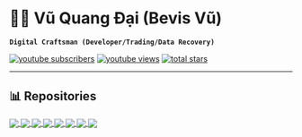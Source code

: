 # 🏄‍♂️ Vũ Quang Đại (Bevis Vũ)
**`Digital Craftsman (Developer/Trading/Data Recovery)`**


   <p align="left">
      <a href="https://www.youtube.com/@BSVRecovery">
         <img alt="youtube subscribers" title="Subscribe to my YouTube channel" src="https://custom-icon-badges.demolab.com/youtube/channel/subscribers/UCTRSKTrJKxexebCFSBBX72A?color=%23E05D44&label=SUBSCRIBE&logo=video&logoColor=white&style=for-the-badge&labelColor=CE4630"/></a> 
      <a href="https://www.youtube.com/@BSVRecovery">
         <img alt="youtube views" title="YouTube views" src="https://custom-icon-badges.demolab.com/youtube/channel/views/UCTRSKTrJKxexebCFSBBX72A?color=%23E1AD0E&logo=eye&logoColor=white&style=for-the-badge&labelColor=C79600"/></a> 
      <a href="https://github.com/VQD-BSV?tab=repositories&sort=stargazers">
         <img alt="total stars" title="Total stars on GitHub" src="https://custom-icon-badges.demolab.com/github/stars/VQD-BSV?color=55960c&style=for-the-badge&labelColor=488207&logo=star"/></a>      
   </p>

---

## 📊 Repositories
<a href="https://github.com/VQD-BSV-Official/Malware">
  <img align="center" src="https://github-readme-stats.vercel.app/api/pin/?username=VQD-BSV&repo=Malware&theme=onedark" />
</a>   

<a href="https://github.com/VQD-BSV-Official/RecoveryData">
  <img align="center" src="https://github-readme-stats.vercel.app/api/pin/?username=VQD-BSV-Official&repo=RecoveryData&theme=cobalt" />
</a>   

<a href="https://github.com/VQD-BSV-Official/RecoveryJpeg">
  <img align="center" src="https://github-readme-stats.vercel.app/api/pin/?username=VQD-BSV-Official&repo=RecoveryJpeg&theme=radical" />
</a>    

<a href="https://github.com/VQD-BSV/JpegRecovery">
  <img align="center" src="https://github-readme-stats.vercel.app/api/pin/?username=VQD-BSV&repo=JpegRecovery&theme=dracula" />
</a>    

<a href="https://github.com/VQD-BSV-Official/BSV-VideoRepair">
  <img align="center" src="https://github-readme-stats.vercel.app/api/pin/?username=VQD-BSV-Official&repo=BSV-VideoRepair&theme=synthwave" />
</a>    


<a href="https://github.com/VQD-BSV/RecoveryFrame">
  <img align="center" src="https://github-readme-stats.vercel.app/api/pin/?username=VQD-BSV&repo=RecoveryFrame&theme=gruvbox" />
</a>    

<a href="https://github.com/VQD-BSV/Recovery_RZ">
<img align="center" src="https://github-readme-stats.vercel.app/api/pin/?username=VQD-BSV&repo=Recovery_RZ&theme=merko" />
</a>


<a href="https://github.com/VQD-BSV/FreeTool">
  <img align="center" src="https://github-readme-stats.vercel.app/api/pin/?username=VQD-BSV&repo=FreeTool&theme=highcontrast" />
</a>


  <!-- Proudly created with GPRM ( https://gprm.itsvg.in ) -->
  

